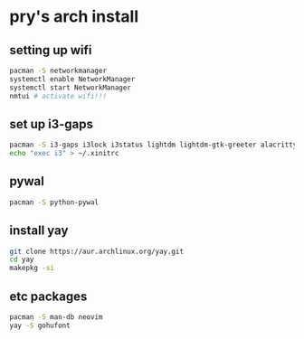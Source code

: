 # pry's arch install

## setting up wifi
```sh
pacman -S networkmanager
systemctl enable NetworkManager
systemctl start NetworkManager
nmtui # activate wifi!!!
```

## set up i3-gaps
```sh
pacman -S i3-gaps i3lock i3status lightdm lightdm-gtk-greeter alacritty
echo "exec i3" > ~/.xinitrc
```

## pywal
```sh
pacman -S python-pywal
```

## install yay
```sh
git clone https://aur.archlinux.org/yay.git
cd yay
makepkg -si
```

## etc packages
```sh
pacman -S man-db neovim
yay -S gohufont
```
